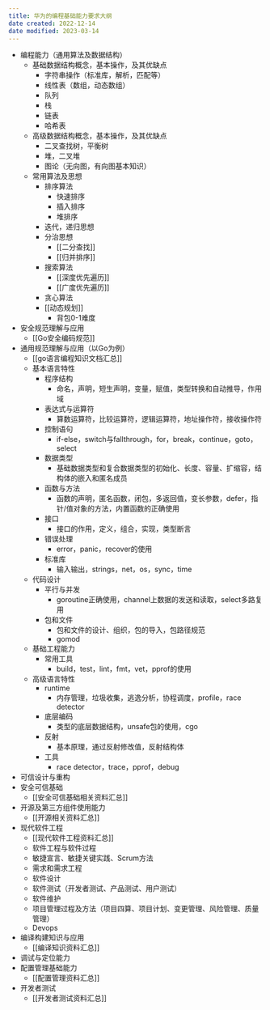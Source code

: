 ```yaml
---
title: 华为的编程基础能力要求大纲
date created: 2022-12-14
date modified: 2023-03-14
---
```

- 编程能力（通用算法及数据结构）
	- 基础数据结构概念，基本操作，及其优缺点
		- 字符串操作（标准库，解析，匹配等）
		- 线性表（数组，动态数组）
		- 队列
		- 栈
		- 链表
		- 哈希表
	- 高级数据结构概念，基本操作，及其优缺点
		- 二叉查找树，平衡树
		- 堆，二叉堆
		- 图论（无向图，有向图基本知识）
	- 常用算法及思想
		- 排序算法
			- 快速排序
			- 插入排序
			- 堆排序
		- 迭代，递归思想
		- 分治思想
			- [[二分查找]]
			- [[归并排序]]
		- 搜索算法
			- [[深度优先遍历]]
			- [[广度优先遍历]]
		- 贪心算法
		- [[动态规划]]
			- 背包0-1难度
- 安全规范理解与应用
	- [[Go安全编码规范]]
- 通用规范理解与应用（以Go为例）
	- [[go语言编程知识文档汇总]]
	- 基本语言特性
		- 程序结构
			- 命名，声明，短生声明，变量，赋值，类型转换和自动推导，作用域
		- 表达式与运算符
			- 算数运算符，比较运算符，逻辑运算符，地址操作符，接收操作符
		- 控制语句
			- if-else，switch与fallthrough，for，break，continue，goto，select
		- 数据类型
			- 基础数据类型和复合数据类型的初始化、长度、容量、扩缩容，结构体的嵌入和匿名成员
		- 函数与方法
			- 函数的声明，匿名函数，闭包，多返回值，变长参数，defer，指针/值对象的方法，内置函数的正确使用
		- 接口
			- 接口的作用，定义，组合，实现，类型断言
		- 错误处理
			- error，panic，recover的使用
		- 标准库
			- 输入输出，strings，net，os，sync，time
	- 代码设计
		- 平行与并发
			- goroutine正确使用，channel上数据的发送和读取，select多路复用
		- 包和文件
			- 包和文件的设计、组织，包的导入，包路径规范
			- gomod
	- 基础工程能力
		- 常用工具
			- build，test，lint，fmt，vet，pprof的使用
	- 高级语言特性
		- runtime
			- 内存管理，垃圾收集，逃逸分析，协程调度，profile，race detector
		- 底层编码
			- 类型的底层数据结构，unsafe包的使用，cgo
		- 反射
			- 基本原理，通过反射修改值，反射结构体
		- 工具
			- race detector，trace，pprof，debug
- 可信设计与重构
- 安全可信基础
	- [[安全可信基础相关资料汇总]]
- 开源及第三方组件使用能力
	- [[开源相关资料汇总]]
- 现代软件工程
	- [[现代软件工程资料汇总]]
	- 软件工程与软件过程
	- 敏捷宣言、敏捷关键实践、Scrum方法
	- 需求和需求工程
	- 软件设计
	- 软件测试（开发者测试、产品测试、用户测试）
	- 软件维护
	- 项目管理过程及方法（项目四算、项目计划、变更管理、风险管理、质量管理）
	- Devops
- 编译构建知识与应用
	- [[编译知识资料汇总]]
- 调试与定位能力
- 配置管理基础能力
	- [[配置管理资料汇总]]
- 开发者测试
	- [[开发者测试资料汇总]]
